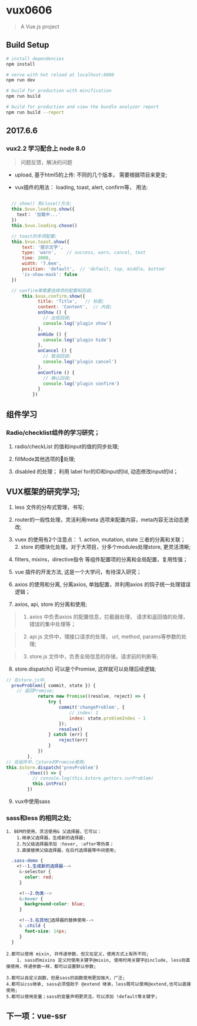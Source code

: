 # vux0606

> A Vue.js project

## Build Setup

``` bash
# install dependencies
npm install

# serve with hot reload at localhost:8080
npm run dev

# build for production with minification
npm run build

# build for production and view the bundle analyzer report
npm run build --report
```

## 2017.6.6

### vux2.2 学习配合上 node 8.0

> 问题反馈，解决的问题

* upload, 基于html5的上传:  不同的几个版本， 需要根据项目来更变;

* vux插件的用法： loading, toast, alert, confirm等， 用法:

```js

  // show() 和close()方法;
  this.$vux.loading.show({
    text： '加载中...'
  })
  this.$vux.loading.chose()

  // toast的多项配置;
  this.$vux.toast.show({
      text: '提示文字',
      type: 'warn',    // success, warn, cancel, text
      time: 2000,
      width: '7.6em',
      position: 'default',  // 'default, top, middle, bottom'
      'is-show-mask': false
  })

  // confirm等需要选择项的配置和回调;
      this.$vux.confirm.show({
            title: 'Title',   // 标题;
            content: 'Content',  // 内容;
            onShow () {
              // 出现回调;
              console.log('plugin show')
            },
            onHide () {
              console.log('plugin hide')
            },
            onCancel () {
              // 取消回调;
              console.log('plugin cancel')
            },
            onConfirm () {
              // 确认回调;
              console.log('plugin confirm')
            }
          })

```

## 组件学习

### Radio/checklist组件的学习研究；

1. radio/checkList 的值和input的值的同步处理;

2. fillMode其他选项的处理;

3. disabled 的处理； 利用 label for的ID和input的Id, 动态修改input的Id；

## VUX框架的研究学习;

1. less 文件的分布式管理，书写;

2. router的一般性处理，灵活利用meta 选项来配置内容，meta内容无法动态更改;

3. vuex 的使用有2个注意点： 1. action, mutation, state 三者的分离和关联； 2. store 的模块化处理，对于大项目，分多个modules处理store, 更灵活清晰;

4. filters, mixins，directive指令 等组件配置项的分离和全局配置，复用性强；

5. vue 插件的开发方法, 这是一个大学问，有待深入研究；

6. axios 的使用和分离, 分离axios, 单独配置，并利用axios 的钩子统一处理错误逻辑；

7. axios, api, store 的分离和使用;

> 1. axios 中负责axios 的配置信息，拦截器处理， 请求和返回值的处理， 错误的集中处理等；

> 2. api.js 文件中，理接口请求的处理， url, method, params等参数的处理;

> 3. store.js 文件中，负责全局信息的存储，请求前的判断等;

8. store.dispatch() 可以是个Promise, 这样就可以处理后续逻辑;

```js
// 在store.js中,
  prevProblem({ commit, state }) {
    // 返回Promise;
            return new Promise((resolve, reject) => {
                try {
                    commit('changeProblem', {
                        // index: 1
                        index: state.problemIndex - 1
                    });
                    resolve()
                } catch (err) {
                    reject(err)
                }
            })
        },
// 在组件中，store的Promise使用;
this.$store.dispatch('prevProblem')
        .then(() => {
          // console.log(this.$store.getters.curProblem)
          this.intPro()
        })

```

9. vux中使用sass

### sass和less 的相同之处;

    1. BEM的使用，灵活使用& 父选择器，它可以：
        1.继承父选择器，生成新的选择器;
        2.为父级选择器添加 :hover, :after等伪类；
        3.直接替换父级选择器，在后代选择器等中间使用;

```css
  .sass-demo {
    <!--1.生成新的选择器-->
     &-selector {
       color: red;
     }

     <!--2.伪类-->
     &:hover {
       background-color: blue;
     }

     <!--3.在其他选择器的替换使用-->
     & .child {
       font-size: 14px;
     }
  }
```

    2.都可以使用 mixin, 并传递参数，但又在定义，使用方式上有所不同;
        1. sass的mixins 定义时使用关键字@mixin, 使用时用关键字@include, less则直接使用，传递参数一样，都可以设置默认参数;

    3.都可以自定义函数，但是sass的函数使用更加强大，广泛;
    4.都可以css继承, sass必须借助于 @extend 继承，less既可以使用@extend,也可以直接使用;
    5.都可以使用变量；sass的变量声明更灵活，可以添加 !default等关键字;

## 下一项：vue-ssr